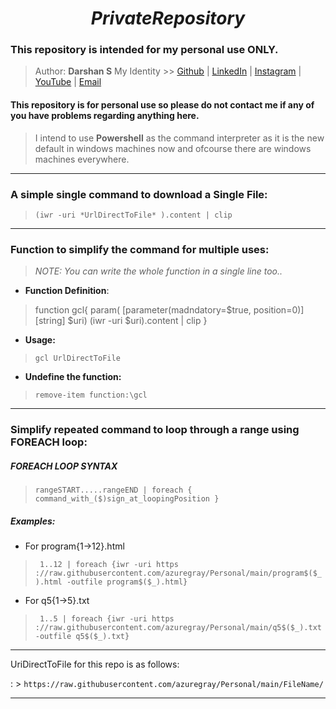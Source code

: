 # $$ Private Repository $$

### This repository is intended for my personal use ONLY.

> Author: **Darshan S**
> My Identity >>  [Github](https://github.com/azuregray/) | [LinkedIn](https://linkedin.com/in/arcticblue/) | [Instagram](https://instagram.com/thedarshgowda/) | [YouTube](https://www.youtube.com/@thedarshgowda/) | [Email](mailto:d7gowda@gmail.com)

#### This repository is for personal use so please do not contact me if any of you have problems regarding anything here.

> I intend to use **Powershell** as the command interpreter as it is the new default in windows machines now and ofcourse there are windows machines everywhere.

---
### A simple single command to download a Single File:
> `(iwr -uri *UrlDirectToFile* ).content | clip`

---
### Function to simplify the command for multiple uses:
> _NOTE: You can write the whole function in a single line too.._

- **Function Definition**:

> function gcl{
> param(
> [parameter(madndatory=$true, position=0)]
> [string] $uri)
> (iwr -uri $uri).content | clip
> }

- **Usage:**
> `gcl UrlDirectToFile`

- **Undefine the function:**
> `remove-item function:\gcl`

---
### Simplify repeated command to loop through a range using FOREACH loop:

##### FOREACH LOOP SYNTAX

> `rangeSTART.....rangeEND | foreach { command_with_($)sign_at_loopingPosition } `

##### Examples: 
- For program{1->12}.html
> ` 1..12 | foreach {iwr -uri https​://raw.githubusercontent.com/azuregray/Personal/main/program$($_).html -outfile program$($_).html}`

- For q5{1->5}.txt
> ` 1..5 | foreach {iwr -uri https​://raw.githubusercontent.com/azuregray/Personal/main/q5$($_).txt -outfile q5$($_).txt}`

---
UriDirectToFile for this repo is as follows:

: > `https​://raw.githubusercontent.com/azuregray/Personal/main/FileName/`

---

